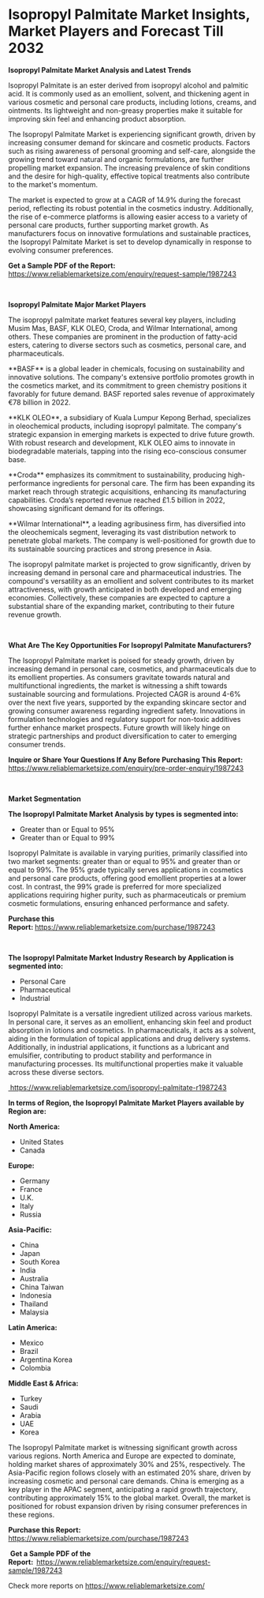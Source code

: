 <p><h1>Isopropyl Palmitate Market Insights, Market Players and Forecast Till 2032</h1></p><p><strong>Isopropyl Palmitate Market Analysis and Latest Trends</strong></p>
<p><p>Isopropyl Palmitate is an ester derived from isopropyl alcohol and palmitic acid. It is commonly used as an emollient, solvent, and thickening agent in various cosmetic and personal care products, including lotions, creams, and ointments. Its lightweight and non-greasy properties make it suitable for improving skin feel and enhancing product absorption.</p><p>The Isopropyl Palmitate Market is experiencing significant growth, driven by increasing consumer demand for skincare and cosmetic products. Factors such as rising awareness of personal grooming and self-care, alongside the growing trend toward natural and organic formulations, are further propelling market expansion. The increasing prevalence of skin conditions and the desire for high-quality, effective topical treatments also contribute to the market's momentum.</p><p>The market is expected to grow at a CAGR of 14.9% during the forecast period, reflecting its robust potential in the cosmetics industry. Additionally, the rise of e-commerce platforms is allowing easier access to a variety of personal care products, further supporting market growth. As manufacturers focus on innovative formulations and sustainable practices, the Isopropyl Palmitate Market is set to develop dynamically in response to evolving consumer preferences.</p></p>
<p><strong>Get a Sample PDF of the Report:&nbsp;</strong> <a href="https://www.reliablemarketsize.com/enquiry/request-sample/1987243?utm_campaign=2193&utm_medium=2&utm_source=Github&utm_content=ia&utm_term=30012025&utm_id=isopropyl-palmitate">https://www.reliablemarketsize.com/enquiry/request-sample/1987243</a></p>
<p>&nbsp;</p>
<p><strong>Isopropyl Palmitate Major Market Players</strong></p>
<p><p>The isopropyl palmitate market features several key players, including Musim Mas, BASF, KLK OLEO, Croda, and Wilmar International, among others. These companies are prominent in the production of fatty-acid esters, catering to diverse sectors such as cosmetics, personal care, and pharmaceuticals.</p><p>**BASF** is a global leader in chemicals, focusing on sustainability and innovative solutions. The company's extensive portfolio promotes growth in the cosmetics market, and its commitment to green chemistry positions it favorably for future demand. BASF reported sales revenue of approximately €78 billion in 2022.</p><p>**KLK OLEO**, a subsidiary of Kuala Lumpur Kepong Berhad, specializes in oleochemical products, including isopropyl palmitate. The company's strategic expansion in emerging markets is expected to drive future growth. With robust research and development, KLK OLEO aims to innovate in biodegradable materials, tapping into the rising eco-conscious consumer base.</p><p>**Croda** emphasizes its commitment to sustainability, producing high-performance ingredients for personal care. The firm has been expanding its market reach through strategic acquisitions, enhancing its manufacturing capabilities. Croda’s reported revenue reached £1.5 billion in 2022, showcasing significant demand for its offerings.</p><p>**Wilmar International**, a leading agribusiness firm, has diversified into the oleochemicals segment, leveraging its vast distribution network to penetrate global markets. The company is well-positioned for growth due to its sustainable sourcing practices and strong presence in Asia.</p><p>The isopropyl palmitate market is projected to grow significantly, driven by increasing demand in personal care and pharmaceutical industries. The compound's versatility as an emollient and solvent contributes to its market attractiveness, with growth anticipated in both developed and emerging economies. Collectively, these companies are expected to capture a substantial share of the expanding market, contributing to their future revenue growth.</p></p>
<p>&nbsp;</p>
<p><strong>What Are The Key Opportunities For Isopropyl Palmitate Manufacturers?</strong></p>
<p><p>The Isopropyl Palmitate market is poised for steady growth, driven by increasing demand in personal care, cosmetics, and pharmaceuticals due to its emollient properties. As consumers gravitate towards natural and multifunctional ingredients, the market is witnessing a shift towards sustainable sourcing and formulations. Projected CAGR is around 4-6% over the next five years, supported by the expanding skincare sector and growing consumer awareness regarding ingredient safety. Innovations in formulation technologies and regulatory support for non-toxic additives further enhance market prospects. Future growth will likely hinge on strategic partnerships and product diversification to cater to emerging consumer trends.</p></p>
<p><strong>Inquire or Share Your Questions If Any Before Purchasing This Report:</strong> <a href="https://www.reliablemarketsize.com/enquiry/pre-order-enquiry/1987243?utm_campaign=2193&utm_medium=2&utm_source=Github&utm_content=ia&utm_term=30012025&utm_id=isopropyl-palmitate">https://www.reliablemarketsize.com/enquiry/pre-order-enquiry/1987243</a></p>
<p>&nbsp;</p>
<p><strong>Market Segmentation</strong></p>
<p><strong>The Isopropyl Palmitate Market Analysis by types is segmented into:</strong></p>
<p><ul><li>Greater than or Equal to 95%</li><li>Greater than or Equal to 99%</li></ul></p>
<p><p>Isopropyl Palmitate is available in varying purities, primarily classified into two market segments: greater than or equal to 95% and greater than or equal to 99%. The 95% grade typically serves applications in cosmetics and personal care products, offering good emollient properties at a lower cost. In contrast, the 99% grade is preferred for more specialized applications requiring higher purity, such as pharmaceuticals or premium cosmetic formulations, ensuring enhanced performance and safety.</p></p>
<p><strong>Purchase this Report:&nbsp;</strong><a href="https://www.reliablemarketsize.com/purchase/1987243?utm_campaign=2193&utm_medium=2&utm_source=Github&utm_content=ia&utm_term=30012025&utm_id=isopropyl-palmitate">https://www.reliablemarketsize.com/purchase/1987243</a></p>
<p>&nbsp;</p>
<p><strong>The Isopropyl Palmitate Market Industry Research by Application is segmented into:</strong></p>
<p><ul><li>Personal Care</li><li>Pharmaceutical</li><li>Industrial</li></ul></p>
<p><p>Isopropyl Palmitate is a versatile ingredient utilized across various markets. In personal care, it serves as an emollient, enhancing skin feel and product absorption in lotions and cosmetics. In pharmaceuticals, it acts as a solvent, aiding in the formulation of topical applications and drug delivery systems. Additionally, in industrial applications, it functions as a lubricant and emulsifier, contributing to product stability and performance in manufacturing processes. Its multifunctional properties make it valuable across these diverse sectors.</p></p>
<p><a href="https://www.reliablemarketsize.com/isopropyl-palmitate-r1987243?utm_campaign=2193&utm_medium=2&utm_source=Github&utm_content=ia&utm_term=30012025&utm_id=isopropyl-palmitate">&nbsp;https://www.reliablemarketsize.com/isopropyl-palmitate-r1987243</a></p>
<p><strong>In terms of Region, the Isopropyl Palmitate Market Players available by Region are:</strong></p>
<p>
    <p> <strong> North America: </strong>
        <ul>
            <li>United States</li>
            <li>Canada</li>
        </ul>
        </p> 
    <p> <strong> Europe: </strong>
        <ul>
            <li>Germany</li>
            <li>France</li>
            <li>U.K.</li>
            <li>Italy</li>
            <li>Russia</li>
        </ul>
        </p> 
    <p> <strong> Asia-Pacific: </strong>
        <ul>
            <li>China</li>
            <li>Japan</li>
            <li>South Korea</li>
            <li>India</li>
            <li>Australia</li>
            <li>China Taiwan</li>
            <li>Indonesia</li>
            <li>Thailand</li>
            <li>Malaysia</li>
        </ul>
        </p> 
    <p> <strong> Latin America: </strong>
        <ul>
            <li>Mexico</li>
            <li>Brazil</li>
            <li>Argentina Korea</li>
            <li>Colombia</li>
        </ul>
        </p> 
    <p> <strong> Middle East & Africa: </strong>
        <ul>
            <li>Turkey</li>
            <li>Saudi</li>
            <li>Arabia</li>
            <li>UAE</li>
            <li>Korea</li>
        </ul>
    </p>
    </p>
<p><p>The Isopropyl Palmitate market is witnessing significant growth across various regions. North America and Europe are expected to dominate, holding market shares of approximately 30% and 25%, respectively. The Asia-Pacific region follows closely with an estimated 20% share, driven by increasing cosmetic and personal care demands. China is emerging as a key player in the APAC segment, anticipating a rapid growth trajectory, contributing approximately 15% to the global market. Overall, the market is positioned for robust expansion driven by rising consumer preferences in these regions.</p></p>
<p><strong>Purchase this Report: </strong><a href="https://www.reliablemarketsize.com/purchase/1987243?utm_campaign=2193&utm_medium=2&utm_source=Github&utm_content=ia&utm_term=30012025&utm_id=isopropyl-palmitate">https://www.reliablemarketsize.com/purchase/1987243</a></p>
<p>&nbsp;<strong>Get a Sample PDF of the Report:&nbsp;&nbsp;</strong><a href="https://www.reliablemarketsize.com/enquiry/request-sample/1987243?utm_campaign=2193&utm_medium=2&utm_source=Github&utm_content=ia&utm_term=30012025&utm_id=isopropyl-palmitate">https://www.reliablemarketsize.com/enquiry/request-sample/1987243</a></p>
<p><strong></strong></p>
<p>Check more reports on <a href="https://www.reliablemarketsize.com/?utm_campaign=2193&utm_medium=2&utm_source=Github&utm_content=ia&utm_term=30012025&utm_id=isopropyl-palmitate">https://www.reliablemarketsize.com/</a></p>